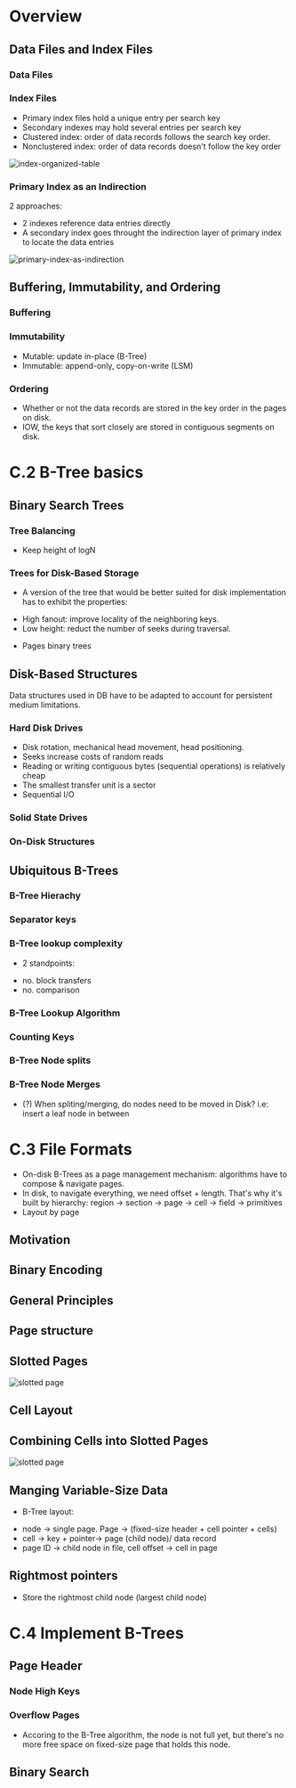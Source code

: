 # Overview

## Data Files and Index Files

### Data Files

### Index Files

- Primary index files hold a unique entry per search key
- Secondary indexes may hold several entries per search key 
- Clustered index: order of data records follows the search key order.
- Nonclustered index: order of data records doesn't follow the key order

![index-organized-table](img/1_5_index_organized_table.png)

### Primary Index as an Indirection

2 approaches:
- 2 indexes reference data entries directly
- A secondary index goes throught the indirection layer of primary index to locate the data entries

![primary-index-as-indirection](img/1_6_primary_index_as_indirection.png)

## Buffering, Immutability, and Ordering

### Buffering

### Immutability
- Mutable: update in-place (B-Tree)
- Immutable: append-only, copy-on-write (LSM)

### Ordering
- Whether or not the data records are stored in the key order in the pages on disk.
- IOW, the keys that sort closely are stored in contiguous segments on disk.

# C.2 B-Tree basics

## Binary Search Trees
### Tree Balancing
- Keep height of logN
### Trees for Disk-Based Storage
- A version of the tree that would be better suited for disk implementation has to exhibit the properties:
 + High fanout: improve locality of the neighboring keys.
 + Low height: reduct the number of seeks during traversal.
- Pages binary trees
## Disk-Based Structures
Data structures used in DB have to be adapted to account for persistent medium limitations.
### Hard Disk Drives
- Disk rotation, mechanical head movement, head positioning.
- Seeks increase costs of random reads
- Reading or writing contiguous bytes (sequential operations) is relatively cheap
- The smallest transfer unit is a sector
- Sequential I/O
### Solid State Drives
### On-Disk Structures

## Ubiquitous B-Trees
### B-Tree Hierachy
### Separator keys
### B-Tree lookup complexity
- 2 standpoints:
 + no. block transfers
 + no. comparison
### B-Tree Lookup Algorithm
### Counting Keys
### B-Tree Node splits
### B-Tree Node Merges
- (?) When spliting/merging, do nodes need to be moved in Disk? i.e: insert a leaf node in between

# C.3 File Formats
- On-disk B-Trees as a page management mechanism: algorithms have to compose & navigate pages.
- In disk, to navigate everything, we need offset + length. That's why it's built by hierarchy: region -> section -> page -> cell -> field -> primitives
- Layout by page
## Motivation
## Binary Encoding
## General Principles
## Page structure
## Slotted Pages
![slotted page](img/3_5_slotted_page.png)

## Cell Layout
## Combining Cells into Slotted Pages
![slotted page](img/3_6_combine_cell_slotted.png)

## Manging Variable-Size Data

- B-Tree layout: 
 + node -> single page. Page -> (fixed-size header + cell pointer + cells)
 + cell -> key + pointer-> page (child node)/ data record
 + page ID -> child node in file, cell offset -> cell in page

## Rightmost pointers
- Store the rightmost child node (largest child node)

# C.4 Implement B-Trees
## Page Header
### Node High Keys
### Overflow Pages
- Accoring to the B-Tree algorithm, the node is not full yet, but there's no more free space on fixed-size page that holds this node.

## Binary Search
